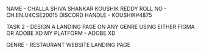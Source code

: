 NAME - CHALLA SHIVA SHANKAR KOUSHIK REDDY
ROLL NO - CH.EN.U4CSE20015
DISCORD HANDLE - KOUSHIK#4875

TASK 2 - DESIGN A LANDING PAGE ON ANY GENRE USING EITHER FIGMA OR ADOBE XD
MY PLATFORM - ADOBE XD

GENRE - RESTAURANT WEBSITE LANDING PAGE
